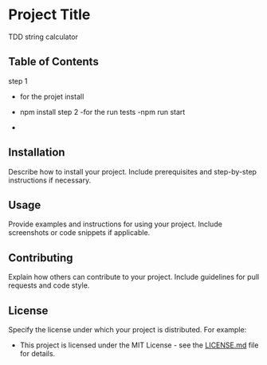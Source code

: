 # Project Title

TDD string calculator

## Table of Contents
step 1
- for the projet install 
- npm install
step 2
-for the run tests
-npm run start

-
## Installation

Describe how to install your project. Include prerequisites and step-by-step instructions if necessary.

## Usage

Provide examples and instructions for using your project. Include screenshots or code snippets if applicable.

## Contributing

Explain how others can contribute to your project. Include guidelines for pull requests and code style.

## License

Specify the license under which your project is distributed. For example:
- This project is licensed under the MIT License - see the [LICENSE.md](LICENSE.md) file for details.
